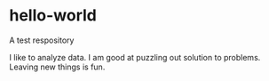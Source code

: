 # hello-world
A test respository

I like to analyze data. I am good at puzzling out solution to problems. 
Leaving new things is fun.

